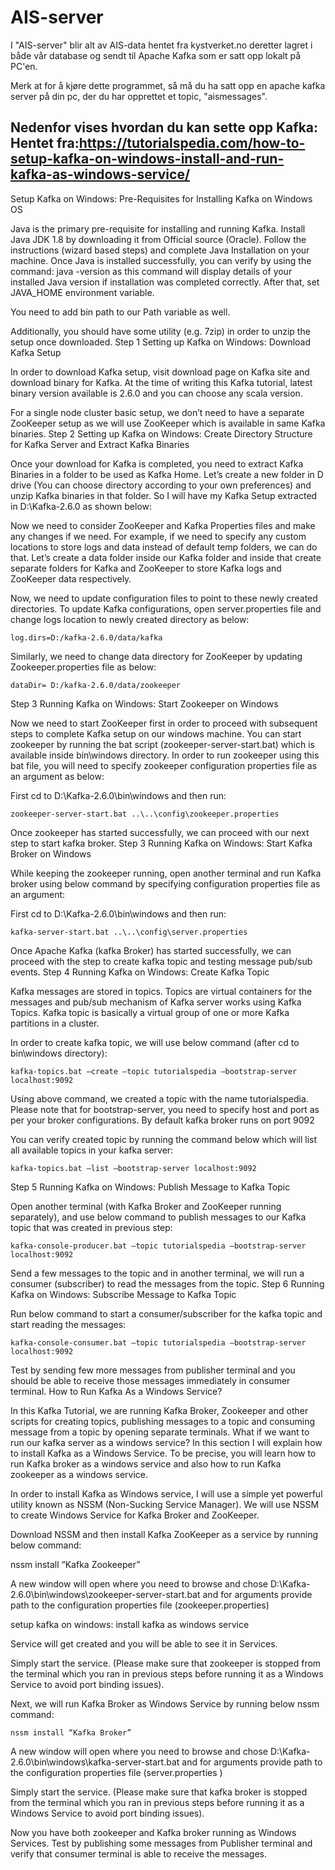 # AIS-server
I "AIS-server" blir alt av AIS-data hentet fra kystverket.no deretter lagret i både vår database og sendt til Apache Kafka som er satt opp lokalt på PC'en.

Merk at for å kjøre dette programmet, så må du ha satt opp en apache kafka server på din pc, der du har opprettet et topic, "aismessages".

Nedenfor vises hvordan du kan sette opp Kafka:
Hentet fra:https://tutorialspedia.com/how-to-setup-kafka-on-windows-install-and-run-kafka-as-windows-service/
------------------------------------------------------------------------------------------------------------------------------





Setup Kafka on Windows: Pre-Requisites for Installing Kafka on Windows OS

Java is the primary pre-requisite for installing and running Kafka. Install Java JDK 1.8 by downloading it from Official source (Oracle). Follow the instructions (wizard based steps) and complete Java Installation on your machine. Once Java is installed successfully, you can verify by using the command: java -version as this command will display details of your installed Java version if installation was completed correctly.
After that, set JAVA_HOME environment variable.

You need to add bin path to our Path variable as well.

Additionally, you should have some utility (e.g. 7zip) in order to unzip the setup once downloaded.
Step 1 Setting up Kafka on Windows: Download Kafka Setup

In order to download Kafka setup, visit download page on Kafka site and download binary for Kafka. At the time of writing this Kafka tutorial, latest binary version available is 2.6.0 and you can choose any scala version.

For a single node cluster basic setup, we don’t need to have a separate ZooKeeper setup as we will use ZooKeeper which is available in same Kafka binaries.
Step 2 Setting up Kafka on Windows: Create Directory Structure for Kafka Server and Extract Kafka Binaries

Once your download for Kafka is completed, you need to extract Kafka Binaries in a folder to be used as Kafka Home. Let’s create a new folder in D drive (You can choose directory according to your own preferences) and unzip Kafka binaries in that folder. So I will have my Kafka Setup extracted in D:\Kafka-2.6.0 as shown below:

 

Now we need to consider ZooKeeper and Kafka Properties files and make any changes if we need. For example, if we need to specify any custom locations to store logs and data instead of default temp folders, we can do that. Let’s create a data folder inside our Kafka folder and inside that create separate folders for Kafka and ZooKeeper to store Kafka logs and ZooKeeper data respectively.

Now, we need to update configuration files to point to these newly created directories. To update Kafka configurations, open server.properties file and change logs location to newly created directory as below:

    log.dirs=D:/kafka-2.6.0/data/kafka

Similarly, we need to change data directory for ZooKeeper by updating Zookeeper.properties file as below:

    dataDir= D:/kafka-2.6.0/data/zookeeper

Step 3 Running Kafka on Windows: Start Zookeeper on Windows

Now we need to start ZooKeeper first in order to proceed with subsequent steps to complete Kafka setup on our windows machine. You can start zookeeper by running the bat script (zookeeper-server-start.bat) which is available inside bin\windows directory. In order to run zookeeper using this bat file, you will need to specify zookeeper configuration properties file as an argument as below:

First cd to D:\Kafka-2.6.0\bin\windows and then run:

    zookeeper-server-start.bat ..\..\config\zookeeper.properties

 

Once zookeeper has started successfully, we can proceed with our next step to start kafka broker.
Step 3 Running Kafka on Windows: Start Kafka Broker on Windows

While keeping the zookeeper running, open another terminal and run Kafka broker using below command by specifying configuration properties file as an argument:

First cd to D:\Kafka-2.6.0\bin\windows and then run:

    kafka-server-start.bat ..\..\config\server.properties

Once Apache Kafka (kafka Broker) has started successfully, we can proceed with the step to create kafka topic and testing message pub/sub events.
Step 4 Running Kafka on Windows: Create Kafka Topic

Kafka messages are stored in topics. Topics are virtual containers for the messages and pub/sub mechanism of Kafka server works using Kafka Topics. Kafka topic is basically a virtual group of one or more Kafka partitions in a cluster.

In order to create kafka topic, we will use below command (after cd to bin\windows directory):

    kafka-topics.bat –create –topic tutorialspedia –bootstrap-server localhost:9092

Using above command, we created a topic with the name tutorialspedia. Please note that for bootstrap-server, you need to specify host and port as per your broker configurations. By default kafka broker runs on port 9092

You can verify created topic by running the command below which will list all available topics in your kafka server:

    kafka-topics.bat –list –bootstrap-server localhost:9092

Step 5 Running Kafka on Windows: Publish Message to Kafka Topic

Open another terminal (with Kafka Broker and ZooKeeper running separately), and use below command to publish messages to our Kafka topic that was created in previous step:

    kafka-console-producer.bat –topic tutorialspedia –bootstrap-server localhost:9092

Send a few messages to the topic and in another terminal, we will run a consumer (subscriber) to read the messages from the topic.
Step 6 Running Kafka on Windows: Subscribe Message to Kafka Topic

Run below command to start a consumer/subscriber for the kafka topic and start reading the messages:

    kafka-console-consumer.bat –topic tutorialspedia –bootstrap-server localhost:9092

Test by sending few more messages from publisher terminal and you should be able to receive those messages immediately in consumer terminal.
How to Run Kafka As a Windows Service?

In this Kafka Tutorial, we are running Kafka Broker, Zookeeper and other scripts for creating topics, publishing messages to a topic and consuming message from a topic by opening separate terminals. What if we want to run our kafka server as a windows service? In this section I will explain how to install Kafka as a Windows Service. To be precise, you will learn how to run Kafka broker as a windows service and also how to run Kafka zookeeper as a windows service.

In order to install Kafka as Windows service, I will use a simple yet powerful utility known as NSSM (Non-Sucking Service Manager). We will use NSSM to create Windows Service for Kafka Broker and ZooKeeper.

Download NSSM and then install Kafka ZooKeeper as a service by running below command:

nssm install “Kafka Zookeeper”

A new window will open where you need to browse and chose D:\Kafka-2.6.0\bin\windows\zookeeper-server-start.bat and for arguments provide path to the configuration properties file (zookeeper.properties)

setup kafka on windows: install kafka as windows service

Service will get created and you will be able to see it in Services.

Simply start the service. (Please make sure that zookeeper is stopped from the terminal which you ran in previous steps before running it as a Windows Service to avoid port binding issues).

Next, we will run Kafka Broker as Windows Service by running below nssm command:

    nssm install “Kafka Broker”

A new window will open where you need to browse and chose D:\Kafka-2.6.0\bin\windows\kafka-server-start.bat and for arguments provide path to the configuration properties file (server.properties )

Simply start the service. (Please make sure that kafka broker is stopped from the terminal which you ran in previous steps before running it as a Windows Service to avoid port binding issues).

Now you have both zookeeper and Kafka broker running as Windows Services. Test by publishing some messages from Publisher terminal and verify that consumer terminal is able to receive the messages.
